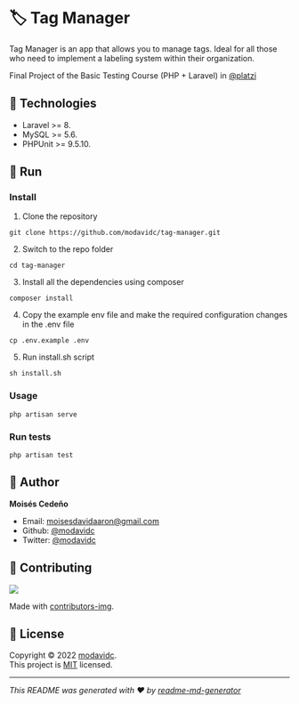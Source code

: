 # 🏷️ Tag Manager

Tag Manager is an app that allows you to manage tags. Ideal for all those who need to implement a labeling system within their organization.

Final Project of the Basic Testing Course (PHP + Laravel) in <a href="https://platzi.com">@platzi</a>

## 🔨 Technologies

* Laravel >= 8.
* MySQL >= 5.6.
* PHPUnit >= 9.5.10.

## 🚀 Run

### Install

1. Clone the repository

`git clone https://github.com/modavidc/tag-manager.git`

2. Switch to the repo folder

`cd tag-manager`

3. Install all the dependencies using composer

`composer install`

4. Copy the example env file and make the required configuration changes in the .env file

`cp .env.example .env`

5. Run install.sh script

`sh install.sh`

### Usage

`php artisan serve`

### Run tests

`php artisan test`

## 👤 Author

**Moisés Cedeño**

- Email: [moisesdavidaaron@gmail.com](mailto:moisesdavidaaron@gmail.com)
- Github: [@modavidc](https://github.com/modavidc)
- Twitter: [@modavidc](https://twitter.com/modavidc)

## 🤝 Contributing

<a href = "https://github.com/Tanu-N-Prabhu/Python/graphs/contributors">
  <img src = "https://contrib.rocks/image?repo = modavidc/tag-manager"/>
</a>

Made with [contributors-img](https://contrib.rocks).

## 📝 License

Copyright © 2022 [modavidc](https://github.com/modavidc).<br />
This project is [MIT](https://github.com/kefranabg/readme-md-generator/blob/master/LICENSE) licensed.

---

_This README was generated with ❤️ by [readme-md-generator](https://github.com/kefranabg/readme-md-generator)_
